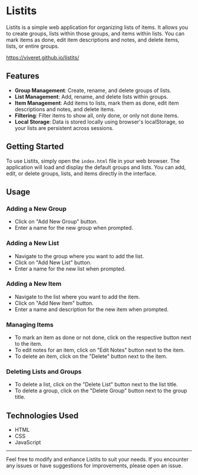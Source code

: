# Listits

Listits is a simple web application for organizing lists of items. It allows you to create groups, lists within those groups, and items within lists. You can mark items as done, edit item descriptions and notes, and delete items, lists, or entire groups.

https://viveret.github.io/listits/

## Features

- **Group Management**: Create, rename, and delete groups of lists.
- **List Management**: Add, rename, and delete lists within groups.
- **Item Management**: Add items to lists, mark them as done, edit item descriptions and notes, and delete items.
- **Filtering**: Filter items to show all, only done, or only not done items.
- **Local Storage**: Data is stored locally using browser's localStorage, so your lists are persistent across sessions.

## Getting Started

To use Listits, simply open the `index.html` file in your web browser. The application will load and display the default groups and lists. You can add, edit, or delete groups, lists, and items directly in the interface.

## Usage

### Adding a New Group
- Click on "Add New Group" button.
- Enter a name for the new group when prompted.

### Adding a New List
- Navigate to the group where you want to add the list.
- Click on "Add New List" button.
- Enter a name for the new list when prompted.

### Adding a New Item
- Navigate to the list where you want to add the item.
- Click on "Add New Item" button.
- Enter a name and description for the new item when prompted.

### Managing Items
- To mark an item as done or not done, click on the respective button next to the item.
- To edit notes for an item, click on "Edit Notes" button next to the item.
- To delete an item, click on the "Delete" button next to the item.

### Deleting Lists and Groups
- To delete a list, click on the "Delete List" button next to the list title.
- To delete a group, click on the "Delete Group" button next to the group title.

## Technologies Used

- HTML
- CSS
- JavaScript

---

Feel free to modify and enhance Listits to suit your needs. If you encounter any issues or have suggestions for improvements, please open an issue.
